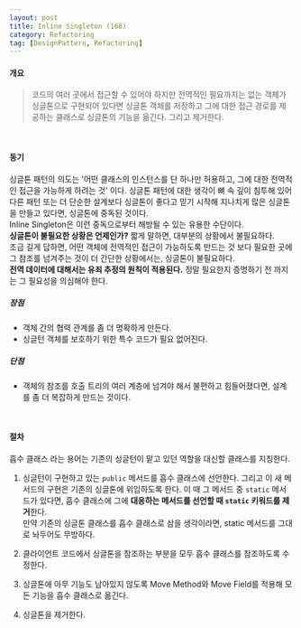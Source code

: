 ```yaml
---
layout: post
title: Inline Singleton (168)
category: Refactoring
tag: [DesignPattern, Refactoring] 
---
```


#### 개요

> 코드의 여러 곳에서 접근할 수 있어야 하지만 전역적인 필요까지는 없는 객체가 싱글톤으로 구현되어 있다면
싱글톤 객체를 저장하고 그에 대한 접근 경로를 제공하는 클래스로 싱글톤의 기능을 옮긴다. 그리고 제거한다.  

<br>

#### 동기

싱글톤 패턴의 의도는 '어떤 클래스의 인스턴스를 단 하나만 허용하고, 그에 대한 전역적인 접근을 가능하게 하려는 것' 이다. 싱글톤 패턴에 대한 생각이 뼈 속 깊이 침투해 있어 다른 패턴 또는 더 단순한 설계보다 싱글톤이 좋다고 믿기 시작해 지나치게 많은 싱글톤을 만들고 있다면, 싱글톤에 중독된 것이다.  
Inline Singleton은 이런 중독으로부터 해방될 수 있는 유용한 수단이다.  
**싱글톤이 불필요한 상황은 언제인가?** 짧게 말하면, 대부분의 상황에서 불필요하다.  
조금 길게 답하면, 어떤 객체에 전역적인 접근이 가능하도록 만드는 것 보다 필요한 곳에 그 참조를 넘겨주는 것이 더 간단한 상황에서는, 싱글톤이 불필요하다.  
**전역 데이터에 대해서는 유죄 추정의 원칙이 적용된다.** 정말 필요한지 증명하기 전 까지는 그 필요성을 의심해야 한다.  

##### 장점

- 객체 간의 협력 관계를 좀 더 명확하게 만든다.
- 싱글턴 객체를 보호하기 위한 특수 코드가 필요 없어진다.  

##### 단점

- 객체의 참조를 호출 트리의 여러 계층에 넘겨야 해서 불편하고 힘들어졌다면, 설계를 좀 더 복잡하게 만드는 것이다.  

<br>

#### 절차

흡수 클래스 라는 용어는 기존의 싱글턴이 맡고 있던 역할을 대신할 클래스를 지칭한다.  

1. 싱글턴이 구현하고 있는 `public` 메서드를 흡수 클래스에 선언한다. 그리고 이 새 메서드의 구현은 기존의 싱글톤에 위임하도록 한다. 이 때 그 메서드 중 `static` 메서드가 있다면, 흡수 클래스에 그에 **대응하는 메서드를 선언할 때 `static` 키워드를 제거**한다.  
만약 기존의 싱글톤 클래스를 흡수 클래스로 삼을 생각이라면, static 메서드를 그대로 놔두어도 무방하다.  

2. 클라이언트 코드에서 싱글톤을 참조하는 부분을 모두 흡수 클래스를 참조하도록 수정한다.  

3. 싱글톤에 아무 기능도 남아있지 않도록 Move Method와 Move Field를 적용해 모든 기능을 흡수 클래스로 옮긴다.

4. 싱글톤을 제거한다.  
<br>